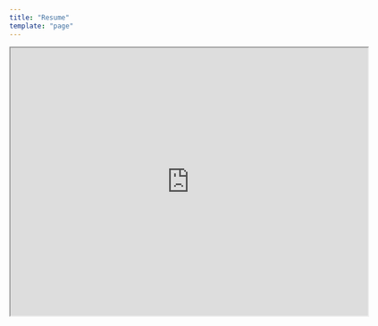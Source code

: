 ```yaml
---
title: "Resume"
template: "page"
---
```





<iframe src="https://drive.google.com/file/d/1T7lHUSpTAOiB3rxwrx5eCwB7_z8ZO0R1/preview" width="640" height="480" allow="autoplay"></iframe>